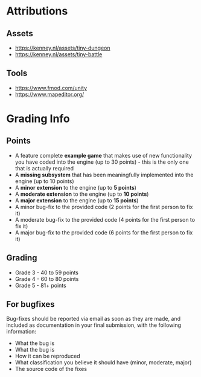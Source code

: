 # Attributions

## Assets
* https://kenney.nl/assets/tiny-dungeon
* https://kenney.nl/assets/tiny-battle

## Tools
* https://www.fmod.com/unity
* https://www.mapeditor.org/

# Grading Info

## Points

* A feature complete **example game** that makes use of new functionality you have coded into the engine (up to 30 points) - this is the only one that is actually required
* A **missing subsystem** that has been meaningfully implemented into the engine (up to 10 points)
* A **minor extension** to the engine (up to **5 points**)
* A **moderate extension** to the engine (up to **10 points**)
* A **major extension** to the engine (up to **15 points**)
* A minor bug-fix to the provided code (2 points for the first person to fix it)
* A moderate bug-fix to the provided code (4 points for the first person to fix it)
* A major bug-fix to the provided code (6 points for the first person to fix it)

## Grading

* Grade 3 - 40 to 59 points
* Grade 4 - 60 to 80 points
* Grade 5 - 81+ points

## For bugfixes

Bug-fixes should be reported via email as soon as they are made, and included as documentation in your final submission, with the following information:

* What the bug is
* What the bug is
* How it can be reproduced
* What classification you believe it should have (minor, moderate, major)
* The source code of the fixes
